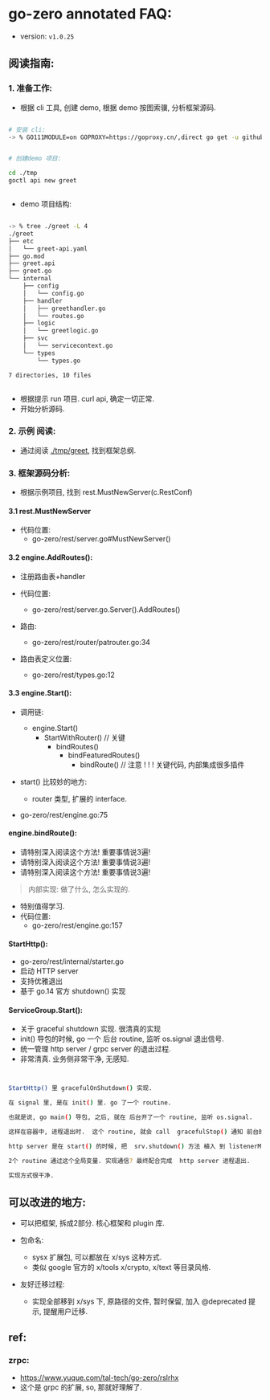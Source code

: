 

# go-zero annotated FAQ:


- version: `v1.0.25`

## 阅读指南:

### 1. 准备工作:

- 根据 cli 工具, 创建 demo, 根据 demo 按图索骥, 分析框架源码.

```bash

# 安装 cli: 
-> % GO111MODULE=on GOPROXY=https://goproxy.cn/,direct go get -u github.com/tal-tech/go-zero/tools/goctl


# 创建demo 项目:

cd ./tmp
goctl api new greet



```

- demo 项目结构: 


```bash

-> % tree ./greet -L 4
./greet
├── etc
│   └── greet-api.yaml
├── go.mod
├── greet.api
├── greet.go
└── internal
    ├── config
    │   └── config.go
    ├── handler
    │   ├── greethandler.go
    │   └── routes.go
    ├── logic
    │   └── greetlogic.go
    ├── svc
    │   └── servicecontext.go
    └── types
        └── types.go

7 directories, 10 files



```


- 根据提示 run 项目. curl api, 确定一切正常. 
- 开始分析源码.



### 2. 示例 阅读: 

- 通过阅读 [./tmp/greet](./tmp/greet), 找到框架总纲. 


### 3. 框架源码分析: 

- 根据示例项目, 找到  rest.MustNewServer(c.RestConf)


#### 3.1 rest.MustNewServer

- 代码位置: 
    - go-zero/rest/server.go#MustNewServer()


#### 3.2 engine.AddRoutes():

- 注册路由表+handler
- 代码位置:
    - go-zero/rest/server.go.Server().AddRoutes()

- 路由: 
    - go-zero/rest/router/patrouter.go:34
    
    
- 路由表定义位置: 
    - go-zero/rest/types.go:12



#### 3.3 engine.Start():

- 调用链:
    - engine.Start()
        - StartWithRouter()  // 关键
            - bindRoutes()
                - bindFeaturedRoutes()
                    - bindRoute() // 注意 ! ! ! 关键代码, 内部集成很多插件


- start() 比较妙的地方: 
    - router 类型, 扩展的 interface. 
    
    
- go-zero/rest/engine.go:75


#### engine.bindRoute():

- 请特别深入阅读这个方法! 重要事情说3遍!
- 请特别深入阅读这个方法! 重要事情说3遍!
- 请特别深入阅读这个方法! 重要事情说3遍!

> 内部实现: 做了什么, 怎么实现的. 

- 特别值得学习. 
- 代码位置: 
    - go-zero/rest/engine.go:157


#### StartHttp():


- go-zero/rest/internal/starter.go
- 启动 HTTP server
- 支持优雅退出
- 基于 go.14 官方 shutdown() 实现


#### ServiceGroup.Start():

- 关于 graceful shutdown 实现. 很清真的实现
- init() 导包的时候, go 一个 后台 routine, 监听 os.signal 退出信号. 
- 统一管理 http server / grpc server 的退出过程. 
- 非常清真. 业务侧非常干净, 无感知. 


```bash


StartHttp() 里 gracefulOnShutdown() 实现. 

在 signal 里, 是在 init() 里. go 了一个 routine. 

也就是说, go main() 导包, 之后, 就在 后台开了一个 routine, 监听 os.signal. 

这样在容器中, 进程退出时.  这个 routine, 就会 call  gracefulStop() 通知 前台的 http server 退出.

http server 是在 start() 的时候, 把  srv.shutdown() 方法 植入 到 listenerManager 全局变量里. 

2个 routine 通过这个全局变量. 实现通信? 最终配合完成  http server 进程退出.

实现方式很干净.

```


## 可以改进的地方: 

- 可以把框架, 拆成2部分. 核心框架和 plugin 库. 
- 包命名: 
    - sysx 扩展包, 可以都放在 x/sys 这种方式. 
    - 类似 google 官方的 x/tools x/crypto, x/text 等目录风格. 

- 友好迁移过程: 
    - 实现全部移到 x/sys 下, 原路径的文件, 暂时保留, 加入 @deprecated 提示, 提醒用户迁移. 



## ref:

### zrpc: 

- https://www.yuque.com/tal-tech/go-zero/rslrhx
- 这个是 grpc 的扩展, so, 那就好理解了. 









